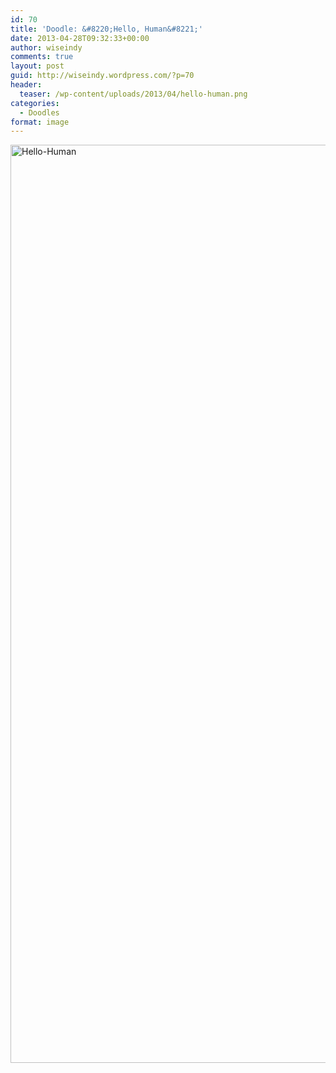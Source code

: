 ```yaml
---
id: 70
title: 'Doodle: &#8220;Hello, Human&#8221;'
date: 2013-04-28T09:32:33+00:00
author: wiseindy
comments: true
layout: post
guid: http://wiseindy.wordpress.com/?p=70
header:
  teaser: /wp-content/uploads/2013/04/hello-human.png
categories:
  - Doodles
format: image
---
```

<img class="alignnone size-full wp-image-72" alt="Hello-Human" src="http://inderjotsingh.com/wp-content/uploads/2013/04/hello-human.png" width="960" height="1469" />